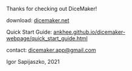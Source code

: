 Thanks for checking out DiceMaker!

download: [dicemaker.net](http://www.dicemaker.net)

Quick Start Guide: [ankhee.github.io/dicemaker-webpage/quick_start_guide.html](https://ankhee.github.io/dicemaker-webpage/quick_start_guide.html)

contact: dicemaker.app@gmail.com

Igor Sapijaszko, 2021